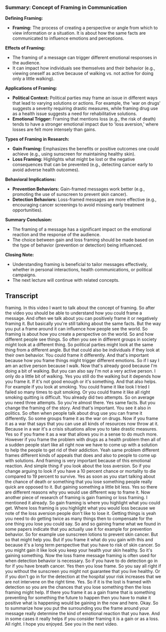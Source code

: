 ### Summary: Concept of Framing in Communication

**Defining Framing:**
- **Framing:** The process of creating a perspective or angle from which to view information or a situation. It is about how the same facts are communicated to influence emotions and perceptions.

**Effects of Framing:**
- The framing of a message can trigger different emotional responses in the audience.
- It can impact how individuals see themselves and their behavior (e.g., viewing oneself as active because of walking vs. not active for doing only a little walking).

**Applications of Framing:**
- **Political Context:** Political parties may frame an issue in different ways that lead to varying solutions or actions. For example, the 'war on drugs' suggests a severity requiring drastic measures, while framing drug use as a health issue suggests a need for rehabilitative solutions.
- **Emotional Trigger:** Framing that mentions loss (e.g., the risk of death) tends to have a stronger emotional impact due to 'loss aversion,' where losses are felt more intensely than gains.

**Types of Framing in Research:**
- **Gain Framing:** Emphasizes the benefits or positive outcomes one could achieve (e.g., using sunscreen for maintaining healthy skin).
- **Loss Framing:** Highlights what might be lost or the negative consequences that can be prevented (e.g., detecting cancer early to avoid adverse health outcomes).

**Behavioral Implications:**
- **Prevention Behaviors:** Gain-framed messages work better (e.g., promoting the use of sunscreen to prevent skin cancer).
- **Detection Behaviors:** Loss-framed messages are more effective (e.g., encouraging cancer screenings to avoid missing early treatment opportunities).

**Summary Conclusion:**
- The framing of a message has a significant impact on the emotional reaction and the response of the audience.
- The choice between gain and loss framing should be made based on the type of behavior (prevention or detection) being influenced.

**Closing Note:**
- Understanding framing is beneficial to tailor messages effectively, whether in personal interactions, health communications, or political campaigns.
- The next lecture will continue with related concepts.

## Transcript

framing. In this video I want to talk about the concept of framing. So after the video you should be able to understand how you could frame a message. And often we talk about you can positively frame it or negatively framing it. But basically you're still talking about the same facts. But the way you put a frame around it can influence how people see the world. So framing is about how you create a perspective on the world. So and how different people see things. So often you see in different groups in society might look at a different thing. So political parties might look at the same thing from a different angle. But that could also be individuals if they look at their own behavior. You could frame it differently. And that's important because how you frame things might trigger different emotions. So if I say I am an active person because I walk. Now that's already good because I'm doing a bit of walking. But you can also say I'm not a very active person. I only do a little bit of walking. Yes you still do the walking but it depends how you frame it. If it's not good enough or it's something. And that also helps. For example if you look at smoking. You could frame it like look I tried I failed so many times to quit smoking. Or you could frame it like all right smoking quitting is difficult. You already did two attempts. So on average you need three attempts. So you're almost there. Yes same facts. But you change the framing of the story. And that's important. You see it also in politics. So often when people talk about drug use you can frame it differently. So some groups frame it as the war on drugs. Now if you frame it as a war that says that you can use all kinds of resources now throw at it. Because in a war it's a crisis situations allow you to take drastic measures. Yes so if you frame it as a war that allows you in a sense to do much more. However if you frame the problem with drugs as a health problem then all of a sudden people start like all right now we have to come up with a solution to help the people to get rid of their addiction. Yeah same problem different frames different kinds of appeals that does and also to people to come up with solutions. And framing is very important because of this emotional reaction. And simple thing if you look about the loss aversion. So if you change arguing to look if you have a 10 percent chance or mortality to die compared to 19 percent to survive. Yes as soon as you start talking about the chance of death or something that you lose something people really quick are opposed to it. But gaining something a little bit less. Yes so there are different reasons why you would use different way to frame it. Now another piece of research of framing is gain framing or loss framing. I mentioned it already. So gain framing is where you highlight what you could get. Where loss framing is you highlight what you would loss because we note of the loss aversion people don't like to lose it. Getting things is yeah you need to do getting twice as many things then to compensate for the one thing you lose you could say. So and so gaining frame what we found in some papers indicate that you actually use it for example for prevention behavior. So for example use sunscreen lotions to prevent skin cancer. But so that might help you. But if you frame it what do you gain with this and because it's a long term perspective that you have to risk of skin cancer. So you might gain it like look you keep your health your skin healthy. So it's gaining something. Now the loss frame message framing is often used for when detection behavior is necessary. So if you have to do detection go in for if you have breath cancer. Yes then you lose frame. So you say all right if you without the sunscreen you might not guarantee that you live healthy. Or if you don't go in for the detection at the hospital your risk increases that we are not intervene on the right time. Yes. So if it is the lost is framed with detection so you are the chances that you lose something then the loss framing might help. If there you frame it as a gain frame that is something preventing for something the future to happen then you have to make it positive what is happening would be gaining in the now and here. Okay. So to summarize how you put the surrounding you the frame around your message really determine the kind of emotional reaction that you have. And in some cases it really helps if you consider framing it is a gain or as a loss. All right. I hope you enjoyed. See you in the next video.